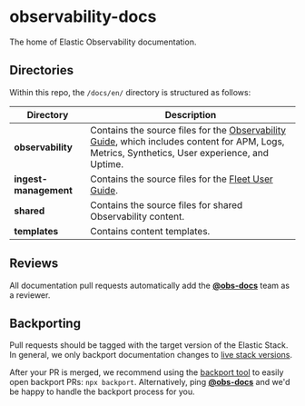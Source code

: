 # observability-docs

The home of Elastic Observability documentation.

## Directories

Within this repo, the `/docs/en/` directory is structured as follows:

| Directory             | Description |
| --------------------- | ----------- |
| __observability__     | Contains the source files for the [Observability Guide](https://www.elastic.co/guide/en/observability/master/index.html), which includes content for APM, Logs, Metrics, Synthetics, User experience, and Uptime.|
| __ingest-management__ | Contains the source files for the [Fleet User Guide](https://www.elastic.co/guide/en/ingest-management/master/index.html).|
| __shared__ | Contains the source files for shared Observability content.|
| __templates__ | Contains content templates.|

## Reviews

All documentation pull requests automatically add the **[@obs-docs](https://github.com/orgs/elastic/teams/obs-docs)** team as a reviewer.

## Backporting

Pull requests should be tagged with the target version of the Elastic Stack.
In general, we only backport documentation changes to [live stack versions](https://github.com/elastic/docs/blob/25bfa6722e52b0e7e1a18e5c12d1ec9f7c84c0c7/conf.yaml#L59).

After your PR is merged, we recommend using the [backport tool](https://github.com/sqren/backport) to easily open backport PRs:
`npx backport`. Alternatively, ping **[@obs-docs](https://github.com/orgs/elastic/teams/obs-docs)** and we'd be happy to handle the backport process for you.
